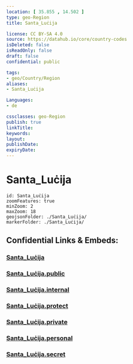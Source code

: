 ```yaml
---
location: [ 35.855 , 14.502 ] 
type: geo-Region
title: Santa_Luċija

license: CC BY-SA 4.0
source: https://datahub.io/core/country-codes
isDeleted: false
isReadOnly: false
draft: false
confidential: public

tags:
- geo/Country/Region
aliases:
- Santa_Luċija

Languages:
- de

cssclasses: geo-Region
publish: true
linkTitle: 
keywords: 
layout: 
publishDate: 
expiryDate: 
---
```


# Santa_Luċija

```leaflet
id: Santa_Luċija
zoomFeatures: true 
minZoom: 2 
maxZoom: 18
geojsonFolder: ./Santa_Luċija/
markerFolder: ./Santa_Luċija/
```


## Confidential Links & Embeds: 

### [Santa_Luċija](/_Standards/Earth/Continent/Europe/Europe~South/Malta/Regions~Malta/Nofsinhar/counties~Nofsinhar/Santa_Luċija.md) 

### [Santa_Luċija.public](/_public/Earth/Continent/Europe/Europe~South/Malta/Regions~Malta/Nofsinhar/counties~Nofsinhar/Santa_Luċija.public.md) 

### [Santa_Luċija.internal](/_internal/Earth/Continent/Europe/Europe~South/Malta/Regions~Malta/Nofsinhar/counties~Nofsinhar/Santa_Luċija.internal.md) 

### [Santa_Luċija.protect](/_protect/Earth/Continent/Europe/Europe~South/Malta/Regions~Malta/Nofsinhar/counties~Nofsinhar/Santa_Luċija.protect.md) 

### [Santa_Luċija.private](/_private/Earth/Continent/Europe/Europe~South/Malta/Regions~Malta/Nofsinhar/counties~Nofsinhar/Santa_Luċija.private.md) 

### [Santa_Luċija.personal](/_personal/Earth/Continent/Europe/Europe~South/Malta/Regions~Malta/Nofsinhar/counties~Nofsinhar/Santa_Luċija.personal.md) 

### [Santa_Luċija.secret](/_secret/Earth/Continent/Europe/Europe~South/Malta/Regions~Malta/Nofsinhar/counties~Nofsinhar/Santa_Luċija.secret.md)

